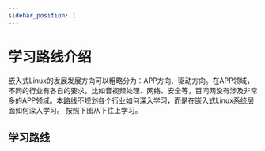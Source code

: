 ```yaml
---
sidebar_position: 1
---
```


# 学习路线介绍

嵌入式Linux的发展发展方向可以粗略分为：APP方向、驱动方向。在APP领域，不同的行业有各自的要求，比如音视频处理、网络、安全等，百问网没有涉及非常多的APP领域。本路线不规划各个行业如何深入学习，而是在嵌入式Linux系统层面如何深入学习。
按照下图从下往上学习。

## 学习路线
